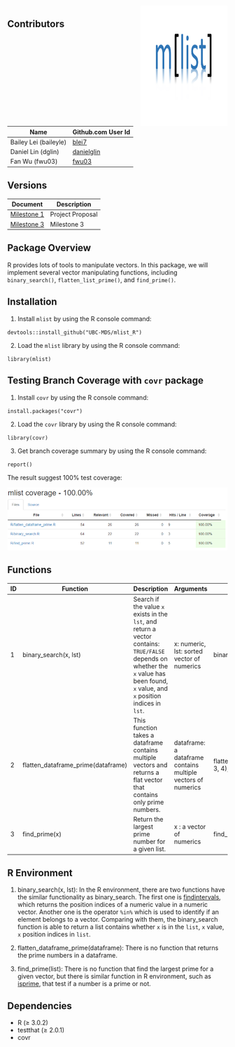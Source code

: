 <img src="./img/logo.png" align="right" height="275" width="200"/>

## Contributors

|Name|Github.com User Id|
|--|--|
|Bailey Lei (baileyle)|[blei7](https://github.com/blei7)|
|Daniel Lin (dglin)|[danielglin](https://github.com/danielglin)|
|Fan Wu (fwu03)|[fwu03](https://github.com/fwu03)|

## Versions
| Document | Description |
|-|-|
| [Milestone 1](https://github.com/UBC-MDS/mlist_R/tree/v1.0) | Project Proposal |
| [Milestone 3](https://github.com/UBC-MDS/mlist_R/tree/v2.0) | Milestone 3 |

## Package Overview

R provides lots of tools to manipulate vectors. In this package, we will implement several vector manipulating functions, including `binary_search()`, `flatten_list_prime()`, and `find_prime()`.

## Installation

1. Install `mlist` by using the R console command:

```
devtools::install_github("UBC-MDS/mlist_R")
```

2. Load the `mlist` library by using the R console command:

```
library(mlist)
```
## Testing Branch Coverage with `covr` package

1. Install `covr` by using the R console command:

```
install.packages("covr")
```

2. Load the `covr` library by using the R console command:

```
library(covr)
```

3. Get branch coverage summary by using the R console command:

```
report()
```

The result suggest 100% test coverage:

![alt text](./img/test_coverage.PNG)

## Functions

|ID|Function|Description|Arguments|Example|
|--|--|--|--|--|
|1|binary_search(x, lst)|Search if the value `x` exists in the `lst`, and return a vector contains: `TRUE/FALSE` depends on whether the `x` value has been found, `x` value, and `x` position indices in `lst`.|x: numeric, lst: sorted vector of numerics|binary_search(4, c(1,2,3,4,5,6))|
|2|flatten_dataframe_prime(dataframe)|This function takes a dataframe contains multiple vectors and returns a flat vector that contains only prime numbers.|dataframe: a dataframe contains multiple vectors of numerics|flatten_dataframe_prime(data.frame(c(2, 3, 4), c(5, 6, 7), c(8, 9, 10)))|
|3|find_prime(x)| Return the largest prime number for a given list.|x : a vector of numerics|find_prime(c(0,1,2,3,4,5))|

## R Environment

1. binary_search(x, lst): In the R environment, there are two functions have the similar functionality as binary_search. The first one is [findintervals](https://www.rdocumentation.org/packages/pracma/versions/1.9.9/topics/findintervals), which returns the position indices of a numeric value in a numeric vector. Another one is the operator `%in%` which is used to identify if an element belongs to a vector. Comparing with them, the binary_search function is able to return a list contains whether `x` is in the `list`, `x` value, `x` position indices in `list`.

2. flatten_dataframe_prime(dataframe): There is no function that returns the prime numbers in a dataframe.

3. find_prime(list): There is no function that find the largest prime for a given vector, but there is similar function in R environment, such as [isprime](https://www.rdocumentation.org/packages/gmp/versions/0.5-13.2/topics/isprime), that test if a number is a prime or not.

## Dependencies

- R (≥ 3.0.2)
- testthat (≥ 2.0.1)
- covr
